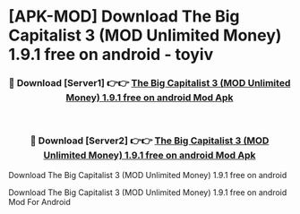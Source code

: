 # [APK-MOD] Download The Big Capitalist 3 (MOD Unlimited Money) 1.9.1 free on android - toyiv


<div align="center">
<h3>🔴 Download [Server1] 👉👉 <a href="https://apk-comot.site?title=The_Big_Capitalist_3_(MOD_Unlimited_Money)_1.9.1_free_on_android">The Big Capitalist 3 (MOD Unlimited Money) 1.9.1 free on android Mod Apk</a></h3><br>
<h3>🔴 Download [Server2] 👉👉 <a href="https://apk-comot.site?title=The_Big_Capitalist_3_(MOD_Unlimited_Money)_1.9.1_free_on_android">The Big Capitalist 3 (MOD Unlimited Money) 1.9.1 free on android Mod Apk</a></h3>
</div>



Download The Big Capitalist 3 (MOD Unlimited Money) 1.9.1 free on android 

Download The Big Capitalist 3 (MOD Unlimited Money) 1.9.1 free on android Mod For Android